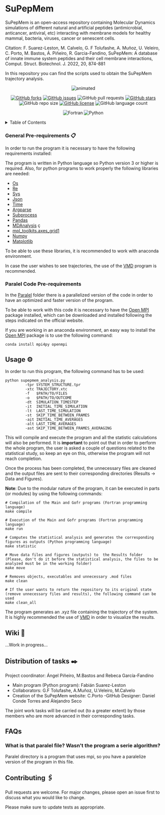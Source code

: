 # SuPepMem
SuPepMem is an open-access repository containing Molecular Dynamics simulations of different natural and artificial peptides (antimicrobial, anticancer, antiviral, etc) interacting with membrane models for healthy mammal, bacteria, viruses, cancer or senescent cells. 

 Citation: F. Suarez-Leston, M. Calvelo, G. F Tolufashe, A. Muñoz, U. Veleiro, C. Porto, M. Bastos, Á. Piñeiro, R. Garcia-Fandino, SuPepMem: A database of innate immune system peptides and their cell membrane interactions, Comput. Struct. Biotechnol. J. 2022, 20, 874-881

In this repository you can find the scripts used to obtain the SuPepMem trajectory analysis.


<p align="center">
  <img src="https://user-images.githubusercontent.com/66941005/155822626-9a3d667d-cf97-44cb-b0a4-29d1b485c6d4.gif" alt="animated" />
</p>

<div align="center">
 
[![GitHub forks](https://img.shields.io/github/forks/Eines-Informatiques-Avancades/Project-II)](https://github.com/Eines-Informatiques-Avancades/Project-II/network)
[![GitHub issues](https://img.shields.io/github/issues/Eines-Informatiques-Avancades/Project-II)](https://github.com/Eines-Informatiques-Avancades/Project-II/issues)
![GitHub pull requests](https://img.shields.io/github/issues-pr/Eines-Informatiques-Avancades/Project-II)
[![GitHub stars](https://img.shields.io/github/stars/Eines-Informatiques-Avancades/Project-II)](https://github.com/Eines-Informatiques-Avancades/Project-II/stargazers)
![GitHub repo size](https://img.shields.io/github/repo-size/Eines-Informatiques-Avancades/Project-II)
[![GitHub license](https://img.shields.io/github/license/Eines-Informatiques-Avancades/Project-II)](https://github.com/Eines-Informatiques-Avancades/Project-II)
![GitHub language count](https://img.shields.io/github/languages/count/Eines-Informatiques-Avancades/Project-II)

![Fortran](https://img.shields.io/badge/Fortran-%23734F96.svg?style=for-the-badge&logo=fortran&logoColor=white)
![Python](https://img.shields.io/badge/python-3670A0?style=for-the-badge&logo=python&logoColor=ffdd54)
</div>


<!-- TABLE OF CONTENTS -->
<details>
  <summary>Table of Contents</summary>
  <ol>
    <li><a href="#Pre-requirements">Pre-requirements</a></li>
    <li><a href="#Usage">Usage</a></li>
    <li><a href="#wiki">Wiki</a></li>
    <li><a href="#Distribution-of-tasks">Distribution of tasks</a></li>
    <li><a href="##FAQs">FAQs</a></li>
   <li><a href="#contributing">Contributing</a></li>
  </ol>
</details>


<!-- Pre-requirements -->
### General Pre-requirements 📋

In order to run the program it is necessary to have the following requirements installed:

The program is written in Python language so Python version 3 or higher is required. Also, for python programs to work properly the following libraries are needed:
- [Os](https://docs.python.org/3/library/os.html)
- [Re](https://docs.python.org/3/library/re.html)
- [Sys](https://docs.python.org/3/library/sys.html)
- [Json](https://docs.python.org/3/library/json.html)
- [Time](https://docs.python.org/3/library/time.html)
- [Argparse](https://docs.python.org/3/library/argparse.html)
- [Subprocess](https://docs.python.org/3/library/subprocess.html)
- [Pandas](https://pandas.pydata.org/)
- [MDAnalysis](https://www.mdanalysis.org/) ç
- [mpl_toolkits.axes_grid1](https://matplotlib.org/stable/tutorials/toolkits/axes_grid.html)
- [Numpy](https://numpy.org)
- [Matplotlib](https://matplotlib.org)


To be able to use these libraries, it is recommended to work with anaconda environment.

In case the user wishes to see trajectories, the use of the [VMD](https://www.ks.uiuc.edu/Research/vmd/) program is recommended.

<!-- Paralel Code -->
### Paralel Code Pre-requirements
In the [Paralel](https://github.com/Eines-Informatiques-Avancades/Project-II/tree/master/Paralel) folder there is a parallelized version of the code in order to have an optimized and faster version of the program. 

To be able to work with this code it is necessary to have the [Open MPI](https://www.open-mpi.org/) package installed, which can be downloaded and installed following the steps indicated on the official website.

If you are working in an anaconda environment, an easy way to install the [Open MPI](https://www.open-mpi.org/) package is to use the following command:
```
conda install mpi4py openmpi
```

<!-- Usage -->
## Usage ⚙️
In order to run this program, the following command has to be used:
```
python supepmem_analysis.py
         -tpr SYSTEM_STRUCTURE.tpr
         -xtc TRAJECTORY.xtc
         -f   $PATH/TO/FILES
         -o   $PATH/TO/OUTCOME
         -dt  SIMULATION_TIMESTEP
         -it  INITIAL_TIME_SIMULATION
         -lt  LAST_TIME_SIMULATION
         -st  SKIP_TIME_BETWEEN_FRAMES
         -ait INITIAL_TIME_AVERAGES
         -alt LAST_TIME_AVERAGES
         -ast SKIP_TIME_BETWEEN_FRAMES_AVERAGING
```
This will compile and execute the program and all the statistic calculations will also be performed. It is **important** to point out that in order to perform the whole program, the user is asked a couple of questions related to the statistical study, so keep an eye on this, otherwise the program will not reach completion.

Once the process has been completed, the unnecessary files are cleaned and the output files are sent to their corresponding directories (Results -> Data and Figures).

**Note**: Due to the modular nature of the program, it can be executed in parts (or modules) by using the following commands:

```
# Compilation of the Main and Gofr programs (Fortran programming language)
make compile

# Execution of the Main and Gofr programs (Fortran programming language)
make run

# Computes the statistical analysis and generates the corresponding figures as outputs (Python programming language)
make statistic

# Move data files and figures (outputs) to  the Results folder (Please, don't do it before the statistical analysis, the files to be analyzed must be in the working folder) 
make move

# Removes objects, executables and unnecessary .mod files
make clean

# If the user wants to return the repository to its original state (remove unnecessary files and results), the following command can be used
make clean_all
```
The program generates an .xyz file containing the trajectory of the system. It is highly recommended the use of [VMD](https://www.ks.uiuc.edu/Research/vmd/) in order to visualize the results.

## Wiki 📖

...Work in progress...


<!-- DISTRIBUTION OF TASKS -->
## Distribution of tasks ✒️ 
Project coordinator: Ángel Piñeiro, M.Bastos and Rebeca García-Fandino

- Main program (Python program): Fabián Suarez-Leston
- Collaborators: G.F Tolufashe, A.Muñoz, U.Veleiro, M.Calvelo
- Creation of the SuPepMem website: C.Porto
-GitHub Designer: Daniel Conde Torres and Álejandro Seco

The joint work tasks will be carried out (to a greater extent) by those members who are more advanced in their corresponding tasks.

<!-- FAQs -->
## FAQs

### What is that paralel file? Wasn't the program a serie algorithm?

Paralel directory is a program that uses mpi, so you have a paralelize version of the program in this file.


<!-- CONTRIBUTING -->
## Contributing 🖇️
Pull requests are welcome. For major changes, please open an issue first to discuss what you would like to change.

Please make sure to update tests as appropriate.


